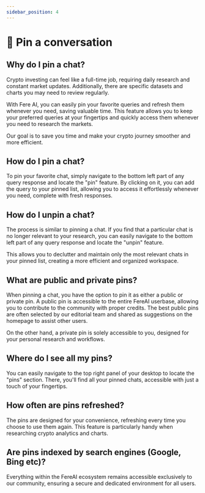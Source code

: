 ```yaml
---
sidebar_position: 4
---
```


# 📍 Pin a conversation

## Why do I pin a chat?

Crypto investing can feel like a full-time job, requiring daily research and constant market updates. Additionally, there are specific datasets and charts you may need to review regularly.

With Fere AI, you can easily pin your favorite queries and refresh them whenever you need, saving valuable time. This feature allows you to keep your preferred queries at your fingertips and quickly access them whenever you need to research the markets.

Our goal is to save you time and make your crypto journey smoother and more efficient.

## How do I pin a chat?

To pin your favorite chat, simply navigate to the bottom left part of any query response and locate the "pin" feature. By clicking on it, you can add the query to your pinned list, allowing you to access it effortlessly whenever you need, complete with fresh responses.

## How do I unpin a chat?

The process is similar to pinning a chat. If you find that a particular chat is no longer relevant to your research, you can easily navigate to the bottom left part of any query response and locate the "unpin" feature.

This allows you to declutter and maintain only the most relevant chats in your pinned list, creating a more efficient and organized workspace.

## What are public and private pins?

When pinning a chat, you have the option to pin it as either a public or private pin. A public pin is accessible to the entire FereAI userbase, allowing you to contribute to the community with proper credits. The best public pins are often selected by our editorial team and shared as suggestions on the homepage to assist other users.

On the other hand, a private pin is solely accessible to you, designed for your personal research and workflows.

## Where do I see all my pins?

You can easily navigate to the top right panel of your desktop to locate the "pins" section. There, you'll find all your pinned chats, accessible with just a touch of your fingertips.

## How often are pins refreshed?

The pins are designed for your convenience, refreshing every time you choose to use them again. This feature is particularly handy when researching crypto analytics and charts.

## Are pins indexed by search engines (Google, Bing etc)?

Everything within the FereAI ecosystem remains accessible exclusively to our community, ensuring a secure and dedicated environment for all users.
